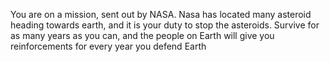 You are on a mission, sent out by NASA. Nasa has located many asteroid heading towards earth, and it is your duty to stop the asteroids. Survive for as many years as you can, and the people  on Earth will give you reinforcements for every year you defend Earth